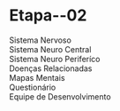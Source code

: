# Etapa--02
Sistema Nervoso
<br>
Sistema Neuro Central
<br>
Sistema Neuro Periferíco
<br>
Doenças Relacionadas
<br>
Mapas Mentais
<br>
Questionário
<br>
Equipe de Desenvolvimento